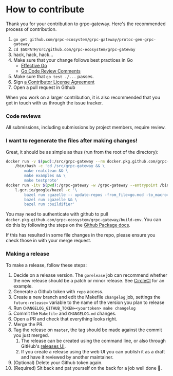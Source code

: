 # How to contribute

Thank you for your contribution to grpc-gateway.
Here's the recommended process of contribution.

1. `go get github.com/grpc-ecosystem/grpc-gateway/protoc-gen-grpc-gateway`
1. `cd $GOPATH/src/github.com/grpc-ecosystem/grpc-gateway`
1. hack, hack, hack...
1. Make sure that your change follows best practices in Go
   - [Effective Go](https://golang.org/doc/effective_go.html)
   - [Go Code Review Comments](https://golang.org/wiki/CodeReviewComments)
1. Make sure that `go test ./...` passes.
1. Sign [a Contributor License Agreement](https://cla.developers.google.com/clas)
1. Open a pull request in Github

When you work on a larger contribution, it is also recommended that you get in touch
with us through the issue tracker.

### Code reviews

All submissions, including submissions by project members, require review.

### I want to regenerate the files after making changes!

Great, it should be as simple as thus (run from the root of the directory):

```bash
docker run -v $(pwd):/src/grpc-gateway --rm docker.pkg.github.com/grpc-ecosystem/grpc-gateway/build-env:1.14 \
    /bin/bash -c 'cd /src/grpc-gateway && \
        make realclean && \
        make examples && \
        make testproto'
docker run -itv $(pwd):/grpc-gateway -w /grpc-gateway --entrypoint /bin/bash --rm \
    l.gcr.io/google/bazel -c '\
        bazel run :gazelle -- update-repos -from_file=go.mod -to_macro=repositories.bzl%go_repositories && \
        bazel run :gazelle && \
        bazel run :buildifier'
```

You may need to authenticate with github to pull `docker.pkg.github.com/grpc-ecosystem/grpc-gateway/build-env`.
You can do this by following the steps on the [Github Package docs](https://help.github.com/en/packages/using-github-packages-with-your-projects-ecosystem/configuring-docker-for-use-with-github-packages#authenticating-to-github-packages).

If this has resulted in some file changes in the repo, please ensure you check those in with your merge request.

### Making a release

To make a release, follow these steps:

1. Decide on a release version. The `gorelease` job can
    recommend whether the new release should be a patch or minor release.
    See [CircleCI](https://app.circleci.com/pipelines/github/grpc-ecosystem/grpc-gateway/126/workflows/255a8a04-de9c-46a9-a66b-f107d2b39439/jobs/6428)
    for an example.
1. Generate a Github token with `repo` access.
1. Create a new branch and edit the Makefile `changelog` job, settings
    the `future-release=` variable to the name of the version you plan to release
1. Run `CHANGELOG_GITHUB_TOKEN=<yourtoken> make changelog`
1. Commit the `Makefile` and `CHANGELOG.md` changes.
1. Open a PR and check that everything looks right.
1. Merge the PR.
1. Tag the release on `master`, the tag should be made against the commit you just merged.
   1. The release can be created using the command line, or also through GitHub's [releases
      UI](https://github.com/grpc-ecosystem/grpc-gateway/releases/new).
   1. If you create a release using the web UI you can publish it as a draft and have it
      reviewed by another maintainer.
1. (Optional) Delete your Github token again.
1. (Required) Sit back and pat yourself on the back for a job well done :clap:.
